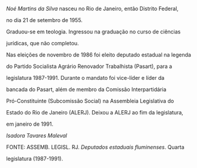 

*Noé Martins da Silva* nasceu no Rio de Janeiro, então Distrito Federal,

no dia 21 de setembro de 1955.



Graduou-se em teologia. Ingressou na graduação no curso de ciências

jurídicas, que não completou.



Nas eleições de novembro de 1986 foi eleito deputado estadual na legenda

do Partido Socialista Agrário Renovador Trabalhista (Pasart), para a

legislatura 1987-1991. Durante o mandato foi vice-líder e líder da

bancada do Pasart, além de membro da Comissão Interpartidária

Pró-Constituinte (Subcomissão Social) na Assembleia Legislativa do

Estado do Rio de Janeiro (ALERJ). Deixou a ALERJ ao fim da legislatura,

em janeiro de 1991.



*Isadora Tavares Maleval*



FONTE: ASSEMB. LEGISL. RJ. *Deputados estaduais fluminenses*. Quarta

legislatura (1987-1991).

